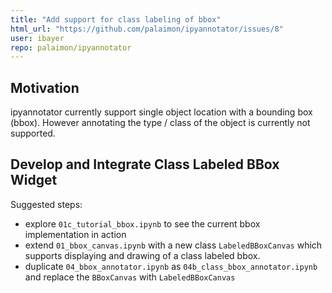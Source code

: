 ```yaml
---
title: "Add support for class labeling of bbox"
html_url: "https://github.com/palaimon/ipyannotator/issues/8"
user: ibayer
repo: palaimon/ipyannotator
---
```


Motivation
----------

ipyannotator currently support single object location with a bounding box (bbox). However annotating the type / class of the object is currently not supported.

Develop and Integrate Class Labeled BBox Widget
-------------------------------------------------------------------

Suggested steps:

- explore `01c_tutorial_bbox.ipynb` to see the current bbox implementation in action
- extend `01_bbox_canvas.ipynb` with a new class `LabeledBBoxCanvas` which supports displaying and drawing of a class labeled bbox.
- duplicate `04_bbox_annotator.ipynb` as `04b_class_bbox_annotator.ipynb` and replace the `BBoxCanvas` with `LabeledBBoxCanvas`
